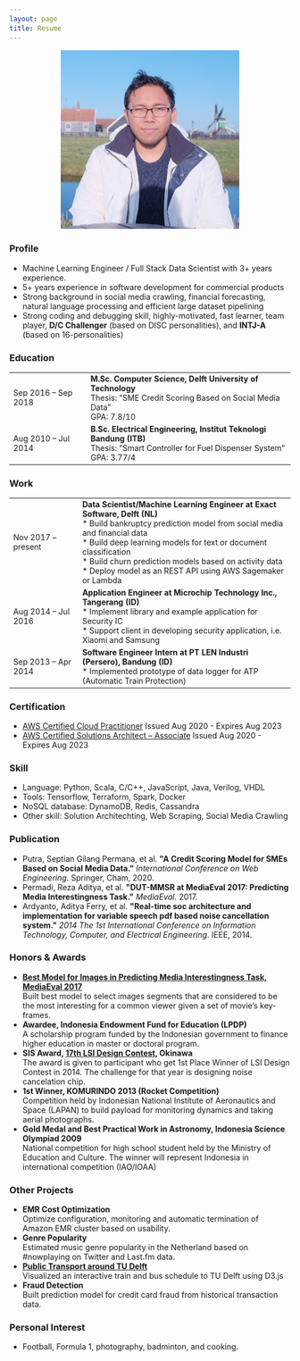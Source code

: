 ```yaml
---
layout: page
title: Resume
---
```

<p align="center"><img src="/assets/images/pages/resume.jpg" width="320"></p>

### Profile
* Machine Learning Engineer / Full Stack Data Scientist with 3+ years experience.
* 5+ years experience in software development for commercial products
* Strong background in social media crawling, financial forecasting, natural language processing and efficient large dataset pipelining
* Strong coding and debugging skill, highly-motivated, fast learner, team player, **D/C Challenger** (based on DISC personalities), and **INTJ-A** (based on 16-personalities)


### Education
<table>
 <tbody>
  <tr>
   <td>Sep 2016 – Sep 2018</td>
   <td>
    <strong>M.Sc. Computer Science, Delft University of Technology</strong><br/>
    Thesis: “SME Credit Scoring Based on Social Media Data”<br/>
    GPA: 7.8/10<br/>
   </td>
  </tr>
  <tr>
   <td>Aug 2010 – Jul 2014</td>
   <td>
    <strong>B.Sc. Electrical Engineering, Institut Teknologi Bandung (ITB)</strong><br/>
    Thesis: “Smart Controller for Fuel Dispenser System”<br/>
    GPA: 3.77/4<br/>
   </td>
  </tr>
 </tbody>
</table>

### Work
<table>
 <tbody>
  <tr>
   <td>Nov 2017 – present</td>
   <td>
    <strong>Data Scientist/Machine Learning Engineer at Exact Software, Delft (NL)</strong><br/>
    * Build bankruptcy prediction model from social media and financial data<br/>
    * Build deep learning models for text or document classification<br/>
    * Build churn prediction models based on activity data<br/>
    * Deploy model as an REST API using AWS Sagemaker or Lambda<br/>
   </td>
  </tr>
  <tr>
   <td>Aug 2014 – Jul 2016</td>
   <td>
    <strong>Application Engineer at Microchip Technology Inc., Tangerang (ID)</strong><br/>
    * Implement library and example application for Security IC<br/>
    * Support client in developing security application, i.e. Xiaomi and Samsung<br/>
   </td>
  </tr>
    <tr>
   <td>Sep 2013 – Apr 2014</td>
   <td>
    <strong>Software Engineer Intern at PT LEN Industri (Persero), Bandung (ID)</strong><br/>
    * Implemented prototype of data logger for ATP (Automatic Train Protection)<br/>
   </td>
  </tr>
 </tbody>
</table>

### Certification
* [AWS Certified Cloud Practitioner](https://www.youracclaim.com/badges/a6a0a795-0c9b-4150-a5e1-9e08d825695a)
  Issued Aug 2020 - Expires Aug 2023
* [AWS Certified Solutions Architect – Associate](https://www.youracclaim.com/badges/9f9e5124-9020-4316-a903-badc36b4de98)
  Issued Aug 2020 - Expires Aug 2023

### Skill
* Language: Python, Scala,  C/C++, JavaScript, Java, Verilog, VHDL
* Tools: Tensorflow, Terraform, Spark, Docker
* NoSQL database: DynamoDB, Redis, Cassandra
* Other skill: Solution Architechting, Web Scraping, Social Media Crawling

### Publication
* Putra, Septian Gilang Permana, et al. **"A Credit Scoring Model for SMEs Based on Social Media Data."** *International Conference on Web Engineering*. Springer, Cham, 2020.
* Permadi, Reza Aditya, et al. **"DUT-MMSR at MediaEval 2017: Predicting Media Interestingness Task."** *MediaEval.* 2017.
* Ardyanto, Aditya Ferry, et al. **"Real-time soc architecture and implementation for variable speech pdf based noise cancellation system."** *2014 The 1st International Conference on Information Technology, Computer, and Electrical Engineering*. IEEE, 2014.

### Honors & Awards
* [**Best Model for Images in Predicting Media Interestingness Task, MediaEval 2017**](https://www.youtube.com/watch?t=341&v=dWhSJuR5DuM&feature=youtu.be)<br/>
  Built best model to select images segments that are considered to be the most interesting for a common viewer given a set of movie’s key-frames.
* **Awardee, Indonesia Endowment Fund for Education (LPDP)**<br/>
  A scholarship program funded by the Indonesian government to finance higher education in master or doctoral program.
* **SIS Award, [17th LSI Design Contest](http://www.lsi-contest.com/2014/result_2014_e.html), Okinawa**<br/>
  The award is given to participant who get 1st Place Winner of LSI Design Contest in 2014. The challenge for that year is designing noise cancelation chip.
* **1st Winner, KOMURINDO 2013 (Rocket Competition)**<br/>
  Competition held by Indonesian National Institute of Aeronautics and Space (LAPAN) to build payload for monitoring dynamics and taking aerial photographs.
* **Gold Medal and Best Practical Work in Astronomy, Indonesia Science Olympiad 2009**<br/>
  National competition for high school student held by the Ministry of Education and Culture. The winner will represent Indonesia in international competition (IAO/IOAA)

### Other Projects
* **EMR Cost Optimization**<br/>
  Optimize configuration, monitoring and automatic termination of Amazon EMR cluster based on usability.
* **Genre Popularity**<br/>
  Estimated music genre popularity in the Netherland based on #nowplaying on Twitter and Last.fm data.
* [**Public Transport around TU Delft**](https://youtu.be/yzl_RQEvFQs?t=6)<br/>
  Visualized an interactive train and bus schedule to TU Delft using D3.js
* **Fraud Detection**<br/>
  Built prediction model for credit card fraud from historical transaction data.


### Personal Interest
* Football, Formula 1, photography, badminton, and cooking.

